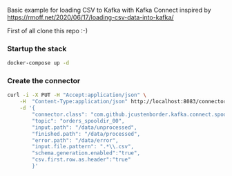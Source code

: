 Basic example for loading CSV to Kafka with Kafka Connect
inspired by https://rmoff.net/2020/06/17/loading-csv-data-into-kafka/

First of all clone this repo :-)


### Startup the stack

```bash
docker-compose up -d 
``` 

### Create the connector 

```bash
curl -i -X PUT -H "Accept:application/json" \
    -H  "Content-Type:application/json" http://localhost:8083/connectors/source-csv-spooldir-00/config \
    -d '{
        "connector.class": "com.github.jcustenborder.kafka.connect.spooldir.SpoolDirCsvSourceConnector",
        "topic": "orders_spooldir_00",
        "input.path": "/data/unprocessed",
        "finished.path": "/data/processed",
        "error.path": "/data/error",
        "input.file.pattern": ".*\\.csv",
        "schema.generation.enabled":"true",
        "csv.first.row.as.header":"true"
        }'
```